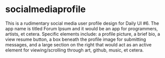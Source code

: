 # socialmediaprofile

This is a rudimentary social media user profile design for Daily UI #6. The app name is titled Forum Ipsum and it would be an app for programmers, artists, et cetera. 
Specific elements include: 
a profile picture, a brief bio, a view resume button, a box beneath the profile image for submitting messages,
and a large section on the right that would act as an active element for viewing/scrolling through art, github, music, et cetera.
